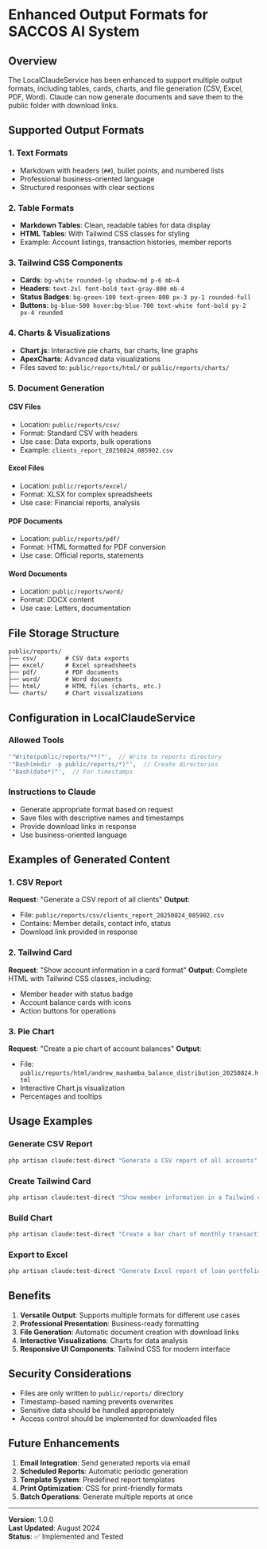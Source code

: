 # Enhanced Output Formats for SACCOS AI System

## Overview
The LocalClaudeService has been enhanced to support multiple output formats, including tables, cards, charts, and file generation (CSV, Excel, PDF, Word). Claude can now generate documents and save them to the public folder with download links.

## Supported Output Formats

### 1. **Text Formats**
- Markdown with headers (`##`), bullet points, and numbered lists
- Professional business-oriented language
- Structured responses with clear sections

### 2. **Table Formats**
- **Markdown Tables**: Clean, readable tables for data display
- **HTML Tables**: With Tailwind CSS classes for styling
- Example: Account listings, transaction histories, member reports

### 3. **Tailwind CSS Components**
- **Cards**: `bg-white rounded-lg shadow-md p-6 mb-4`
- **Headers**: `text-2xl font-bold text-gray-800 mb-4`
- **Status Badges**: `bg-green-100 text-green-800 px-3 py-1 rounded-full`
- **Buttons**: `bg-blue-500 hover:bg-blue-700 text-white font-bold py-2 px-4 rounded`

### 4. **Charts & Visualizations**
- **Chart.js**: Interactive pie charts, bar charts, line graphs
- **ApexCharts**: Advanced data visualizations
- Files saved to: `public/reports/html/` or `public/reports/charts/`

### 5. **Document Generation**

#### CSV Files
- Location: `public/reports/csv/`
- Format: Standard CSV with headers
- Use case: Data exports, bulk operations
- Example: `clients_report_20250824_085902.csv`

#### Excel Files
- Location: `public/reports/excel/`
- Format: XLSX for complex spreadsheets
- Use case: Financial reports, analysis

#### PDF Documents
- Location: `public/reports/pdf/`
- Format: HTML formatted for PDF conversion
- Use case: Official reports, statements

#### Word Documents
- Location: `public/reports/word/`
- Format: DOCX content
- Use case: Letters, documentation

## File Storage Structure
```
public/reports/
├── csv/        # CSV data exports
├── excel/      # Excel spreadsheets
├── pdf/        # PDF documents
├── word/       # Word documents
├── html/       # HTML files (charts, etc.)
└── charts/     # Chart visualizations
```

## Configuration in LocalClaudeService

### Allowed Tools
```php
'"Write(public/reports/**)"',  // Write to reports directory
'"Bash(mkdir -p public/reports/*)"',  // Create directories
'"Bash(date*)"',  // For timestamps
```

### Instructions to Claude
- Generate appropriate format based on request
- Save files with descriptive names and timestamps
- Provide download links in response
- Use business-oriented language

## Examples of Generated Content

### 1. CSV Report
**Request**: "Generate a CSV report of all clients"
**Output**: 
- File: `public/reports/csv/clients_report_20250824_085902.csv`
- Contains: Member details, contact info, status
- Download link provided in response

### 2. Tailwind Card
**Request**: "Show account information in a card format"
**Output**: Complete HTML with Tailwind CSS classes, including:
- Member header with status badge
- Account balance cards with icons
- Action buttons for operations

### 3. Pie Chart
**Request**: "Create a pie chart of account balances"
**Output**: 
- File: `public/reports/html/andrew_mashamba_balance_distribution_20250824.html`
- Interactive Chart.js visualization
- Percentages and tooltips

## Usage Examples

### Generate CSV Report
```bash
php artisan claude:test-direct "Generate a CSV report of all accounts"
```

### Create Tailwind Card
```bash
php artisan claude:test-direct "Show member information in a Tailwind card"
```

### Build Chart
```bash
php artisan claude:test-direct "Create a bar chart of monthly transactions"
```

### Export to Excel
```bash
php artisan claude:test-direct "Generate Excel report of loan portfolio"
```

## Benefits

1. **Versatile Output**: Supports multiple formats for different use cases
2. **Professional Presentation**: Business-ready formatting
3. **File Generation**: Automatic document creation with download links
4. **Interactive Visualizations**: Charts for data analysis
5. **Responsive UI Components**: Tailwind CSS for modern interface

## Security Considerations

- Files are only written to `public/reports/` directory
- Timestamp-based naming prevents overwrites
- Sensitive data should be handled appropriately
- Access control should be implemented for downloaded files

## Future Enhancements

1. **Email Integration**: Send generated reports via email
2. **Scheduled Reports**: Automatic periodic generation
3. **Template System**: Predefined report templates
4. **Print Optimization**: CSS for print-friendly formats
5. **Batch Operations**: Generate multiple reports at once

---

**Version**: 1.0.0  
**Last Updated**: August 2024  
**Status**: ✅ Implemented and Tested
